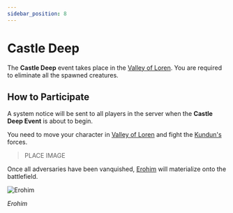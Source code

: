 ```yaml
---
sidebar_position: 8
---
```


# Castle Deep

The **Castle Deep** event takes place in the [Valley of Loren](/maps/valley-of-loren). You are required to eliminate all the spawned creatures.

## How to Participate

A system notice will be sent to all players in the server when the **Castle Deep Event** is about to begin.

You need to move your character in [Valley of Loren](/maps/valley-of-loren) and fight the [Kundun's](/special-monsters/bosses/kundun) forces.

> PLACE IMAGE

Once all adversaries have been vanquished, [Erohim](/special-monsters/bosses/erohim) will materialize onto the battlefield.

![Erohim](/img/monsters/special/bosses/erohim.jpg)

_Erohim_
